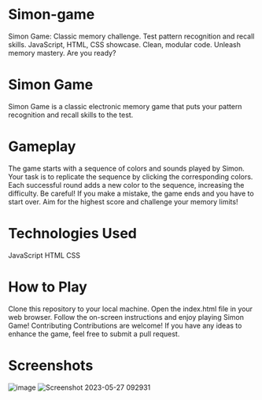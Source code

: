# Simon-game
Simon Game: Classic memory challenge. Test pattern recognition and recall skills. JavaScript, HTML, CSS showcase. Clean, modular code. Unleash memory mastery. Are you ready?
# Simon Game
Simon Game is a classic electronic memory game that puts your pattern recognition and recall skills to the test.

# Gameplay
The game starts with a sequence of colors and sounds played by Simon.
Your task is to replicate the sequence by clicking the corresponding colors.
Each successful round adds a new color to the sequence, increasing the difficulty.
Be careful! If you make a mistake, the game ends and you have to start over.
Aim for the highest score and challenge your memory limits!

# Technologies Used
JavaScript
HTML
CSS

# How to Play
Clone this repository to your local machine.
Open the index.html file in your web browser.
Follow the on-screen instructions and enjoy playing Simon Game!
Contributing
Contributions are welcome! If you have any ideas to enhance the game, feel free to submit a pull request.

# Screenshots

![image](https://github.com/Amit5028/Simon-game/assets/112976076/00a3b70d-579e-4c4f-9b5b-f518d7b60e77)
![Screenshot 2023-05-27 092931](https://github.com/Amit5028/Simon-game/assets/112976076/6393e981-a109-4e36-9344-eae5ef14cff6)

